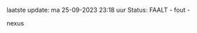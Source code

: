 laatste update: 
ma 25-09-2023 23:18   uur 
Status: FAALT - fout - 
<div class="service R">nexus</div>